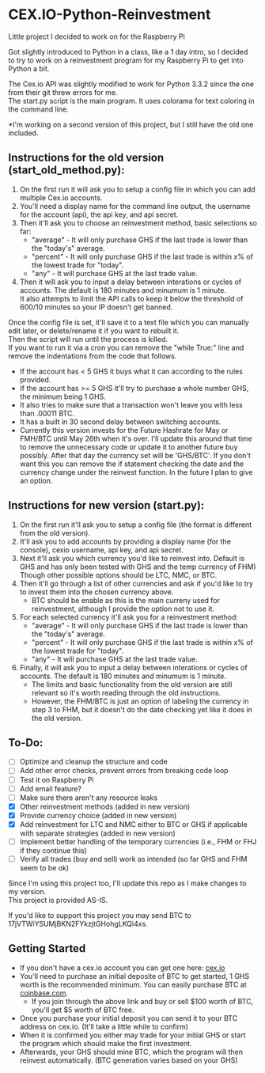 ﻿CEX.IO-Python-Reinvestment
==========================
  
Little project I decided to work on for the Raspberry Pi  
  
Got slightly introduced to Python in a class, like a 1 day intro, so I decided  
to try to work on a reinvestment program for my Raspberry Pi to get into Python a bit.  
  
The Cex.io API was slightly modified to work for Python 3.3.2 since the one from their git threw errors for me.  
The start.py script is the main program. It uses colorama for text coloring in the command line.  
  
*I'm working on a second version of this project, but I still have the old one included.  
  
## Instructions for the old version (start_old_method.py):  
1. On the first run it will ask you to setup a config file in which you can add multiple Cex.io accounts.  
2. You'll need a display name for the command line output, the username for the account (api), the api key, and api secret.  
3. Then it'll ask you to choose an reinvestment method, basic selections so far:  
    * "average" - It will only purchase GHS if the last trade is lower than the "today's" average.  
    * "percent" - It will only purchase GHS if the last trade is within x% of the lowest trade for "today".  
    * "any" - It will purchase GHS at the last trade value.  
3. Then it will ask you to input a delay between interations or cycles of accounts. The default is 180 minutes and minumum is 1 minute.  
It also attempts to limit the API calls to keep it below the threshold of 600/10 minutes so your IP doesn't get banned.  
  
Once the config file is set, it'll save it to a text file which you can manually edit later, or delete/rename it if you want to rebuilt it.  
Then the script will run until the process is killed.  
If you want to run it via a cron you can remove the "while True:" line and remove the indentations from the code that follows.  
  
* If the account has < 5 GHS it buys what it can according to the rules provided.  
* If the account has >= 5 GHS it'll try to purchase a whole number GHS, the minimum being 1 GHS.  
* It also tries to make sure that a transaction won't leave you with less than .00011 BTC.  
* It has a built in 30 second delay between switching accounts.  
* Currently this version invests for the Future Hashrate for May or FMH/BTC until May 26th when it's over. I'll update this around that time to remove the unnecessary code or update it to another future buy possibly. After that day the currency set will be 'GHS/BTC'. If you don't want this you can remove the if statement checking the date and the currency change under the reinvest function. In the future I plan to give an option.  
  
## Instructions for new version (start.py):  
1. On the first run it'll ask you to setup a config file (the format is different from the old version).  
2. It'll ask you to add accounts by providing a display name (for the console), cexio username, api key, and api secret.  
3. Next it'll ask you which currency you'd like to reinvest into. Default is GHS and has only been tested with GHS and the temp currency of FHM) Though other possible options should be LTC, NMC, or BTC.  
4. Then it'll go through a list of other currencies and ask if you'd like to try to invest them into the chosen currency above.  
	* BTC should be enable as this is the main curreny used for reinvestment, although I provide the option not to use it.
5. For each selected currency it'll ask you for a reinvestment method:  
	* "average" - It will only purchase GHS if the last trade is lower than the "today's" average.  
    * "percent" - It will only purchase GHS if the last trade is within x% of the lowest trade for "today".  
    * "any" - It will purchase GHS at the last trade value.  
6. Finally, it will ask you to input a delay between interations or cycles of accounts. The default is 180 minutes and minumum is 1 minute.  
	* The limits and basic functionality from the old version are still relevant so it's worth reading through the old instructions.  
	* However, the FHM/BTC is just an option of labeling the currency in step 3 to FHM, but it doesn't do the date checking yet like it does in the old version.  
  
## **To-Do:**  
 - [ ] Optimize and cleanup the structure and code  
 - [ ] Add other error checks, prevent errors from breaking code loop  
 - [ ] Test it on Raspberry Pi  
 - [ ] Add email feature?  
 - [ ] Make sure there aren't any resource leaks  
 - [x] Other reinvestment methods (added in new version)  
 - [x] Provide currency choice (added in new version)  
 - [x] Add reinvestment for LTC and NMC either to BTC or GHS if applicable with separate strategies (added in new version)  
 - [ ] Implement better handling of the temporary currencies (i.e., FHM or FHJ if they continue this)
 - [ ] Verify all trades (buy and sell) work as intended (so far GHS and FHM seem to be ok)  
  
Since I'm using this project too, I'll update this repo as I make changes to my version.  
This project is provided AS-IS.  
  
If you'd like to support this project you may send BTC to 17jVTWiYSUMjBKN2FYkzjtGHohgLKQi4xs.

## Getting Started  
 - If you don't have a cex.io account you can get one here: [cex.io](https://cex.io/r/2/UberKaNoober/0/)  
 - You'll need to purchase an initial deposite of BTC to get started, 1 GHS worth is the recommended minimum. You can easily purchase BTC at [coinbase.com](https://www.coinbase.com/?r=52ffb9c2ddc4e74ba40000de&utm_campaign=user-referral&src=referral-link).  
	 - If you join through the above link and buy or sell $100 worth of BTC, you'll get $5 worth of BTC free.
 - Once you purchase your initial deposit you can send it to your BTC address on cex.io. (It'll take a little while to confirm)  
 - When it is confirmed you either may trade for your initial GHS or start the program which should make the first investment.  
 - Afterwards, your GHS should mine BTC, which the program will then reinvest automatically. (BTC generation varies based on your GHS)  
 